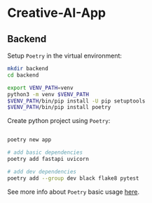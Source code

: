# Creative-AI-App

## Backend

Setup `Poetry` in the virtual environment:

```zsh
mkdir backend
cd backend

export VENV_PATH=venv
python3 -m venv $VENV_PATH
$VENV_PATH/bin/pip install -U pip setuptools
$VENV_PATH/bin/pip install poetry
```

Create python project using `Poetry`:

```zsh

poetry new app

# add basic dependencies
poetry add fastapi uvicorn

# add dev dependencies
poetry add --group dev black flake8 pytest
```

See more info about `Poetry` basic usage [here](https://python-poetry.org/docs/basic-usage/).
